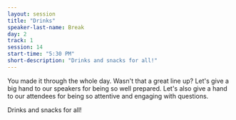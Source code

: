 ```yaml
---
layout: session
title: "Drinks"
speaker-last-name: Break
day: 2
track: 1
session: 14
start-time: "5:30 PM"
short-description: "Drinks and snacks for all!"
---
```


You made it through the whole day. Wasn't that a great line up? Let's give a big hand to our speakers for being so well prepared. Let's also give a hand to our attendees for being so attentive and engaging with questions.

Drinks and snacks for all!